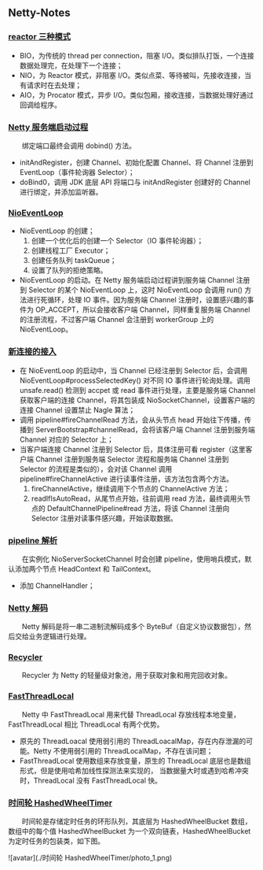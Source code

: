## Netty-Notes

### [reactor 三种模式](https://github.com/martin-1992/Netty-Notes/tree/master/reactor%20%E4%B8%89%E7%A7%8D%E6%A8%A1%E5%BC%8F)

- BIO，为传统的 thread per connection，阻塞 I/O。类似排队打饭，一个连接数据处理完，在处理下一个连接；
- NIO，为 Reactor 模式，非阻塞 I/O。类似点菜、等待被叫，先接收连接，当有请求时在去处理；
- AIO，为 Procator 模式，异步 I/O。类似包厢，接收连接，当数据处理好通过回调给程序。

### [Netty 服务端启动过程](https://github.com/martin-1992/Netty-Notes/tree/master/Netty%20%E6%9C%8D%E5%8A%A1%E7%AB%AF%E5%90%AF%E5%8A%A8%E8%BF%87%E7%A8%8B)
　　绑定端口最终会调用 dobind() 方法。

- initAndRegister，创建 Channel、初始化配置 Channel、将 Channel 注册到 EventLoop（事件轮询器 Selector）；
- doBind0，调用 JDK 底层 API 将端口与 initAndRegister 创建好的 Channel 进行绑定，并添加监听器。

### [NioEventLoop](https://github.com/martin-1992/Netty-Notes/tree/master/NioEventLoop)

- NioEventLoop 的创建；
  1. 创建一个优化后的创建一个 Selector（IO 事件轮询器）；
  2. 创建线程工厂 Executor；
  3. 创建任务队列 taskQueue；
  4. 设置了队列的拒绝策略。
- NioEventLoop 的启动。在 Netty 服务端启动过程讲到服务端 Channel 注册到 Selector 的某个 NioEventLoop 上，这时 NioEventLoop 会调用 run() 方法进行死循环，处理 IO 事件。因为服务端 Channel 注册时，设置感兴趣的事件为 OP_ACCEPT，所以会接收客户端 Channel，同样重复服务端 Channel 的注册流程，不过客户端 Channel 会注册到 workerGroup 上的 NioEventLoop。

### [新连接的接入](https://github.com/martin-1992/Netty-Notes/tree/master/%E6%96%B0%E8%BF%9E%E6%8E%A5%E7%9A%84%E6%8E%A5%E5%85%A5)

- 在 NioEventLoop 的启动中，当 Channel 已经注册到 Selector 后，会调用 NioEventLoop#processSelectedKey() 对不同 IO 事件进行轮询处理。调用 unsafe.read() 检测到 accpet 或 read 事件进行处理，主要是服务端 Channel 获取客户端的连接 Channel，将其包装成 NioSocketChannel，设置客户端的连接 Channel 设置禁止 Nagle 算法；
- 调用 pipeline#fireChannelRead 方法，会从头节点 head 开始往下传播，传播到 ServerBootstrap#channelRead，会将该客户端 Channel 注册到服务端 Channel 对应的 Selector 上；
- 当客户端连接 Channel 注册到 Selector 后，具体注册可看 register（这里客户端 Channel 注册到服务端 Selector 流程和服务端 Channel 注册到 Selector 的流程是类似的），会对该 Channel 调用 pipeline#fireChannelActive 进行读事件注册，该方法包含两个方法。
  1. fireChannelActive，继续调用下个节点的 ChannelActive 方法；
  2. readIfIsAutoRead，从尾节点开始，往前调用 read 方法，最终调用头节点的 DefaultChannelPipeline#read 方法，将该 Channel 注册向 Selector 注册对读事件感兴趣，开始读取数据。

### [pipeline 解析](https://github.com/martin-1992/Netty-Notes/tree/master/pipeline%20%E8%A7%A3%E6%9E%90)
　　在实例化 NioServerSocketChannel 时会创建 pipeline，使用哨兵模式，默认添加两个节点 HeadContext 和 TailContext。

- 添加 ChannelHandler；

### [Netty 解码](https://github.com/martin-1992/Netty-Notes/tree/master/Netty%20%E8%A7%A3%E7%A0%81)
　　Netty 解码是将一串二进制流解码成多个 ByteBuf（自定义协议数据包），然后交给业务逻辑进行处理。

### [Recycler](https://github.com/martin-1992/Netty-Notes/tree/master/Recycler)
　　Recycler 为 Netty 的轻量级对象池，用于获取对象和用完回收对象。

### [FastThreadLocal](https://github.com/martin-1992/Netty-Notes/tree/master/FastThreadLocal)
　　Netty 中 FastThreadLocal 用来代替 ThreadLocal 存放线程本地变量，FastThreadLocal 相比 ThreadLocal 有两个优势。

- 原先的 ThreadLoacal 使用弱引用的 ThreadLoacalMap，存在内存泄漏的可能。Netty 不使用弱引用的 ThreadLocalMap，不存在该问题；
- FastThreadLocal 使用数组来存放变量，原生的 ThreadLocal 底层也是数组形式，但是使用哈希加线性探测法来实现的， 当数据量大时或遇到哈希冲突时，ThreadLocal 没有 FastThreadLocal 快。

### [时间轮 HashedWheelTimer](https://github.com/martin-1992/Netty-Notes/tree/master/%E6%97%B6%E9%97%B4%E8%BD%AE%20HashedWheelTimer)
　　时间轮是存储定时任务的环形队列，其底层为 HashedWheelBucket 数组，数组中的每个值 HashedWheelBucket 为一个双向链表，HashedWheelBucket 为定时任务的包装类，如下图。

![avatar](./时间轮 HashedWheelTimer/photo_1.png)
